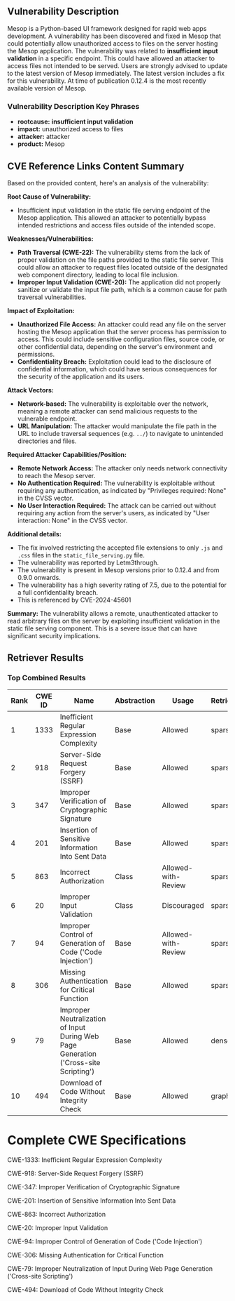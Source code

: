 ## Vulnerability Description
Mesop is a Python-based UI framework designed for rapid web apps development. A vulnerability has been discovered and fixed in Mesop that could potentially allow unauthorized access to files on the server hosting the Mesop application. The vulnerability was related to **insufficient input validation** in a specific endpoint. This could have allowed an attacker to access files not intended to be served. Users are strongly advised to update to the latest version of Mesop immediately. The latest version includes a fix for this vulnerability. At time of publication 0.12.4 is the most recently available version of Mesop.

### Vulnerability Description Key Phrases
- **rootcause:** **insufficient input validation**
- **impact:** unauthorized access to files
- **attacker:** attacker
- **product:** Mesop

## CVE Reference Links Content Summary
Based on the provided content, here's an analysis of the vulnerability:

**Root Cause of Vulnerability:**
- Insufficient input validation in the static file serving endpoint of the Mesop application. This allowed an attacker to potentially bypass intended restrictions and access files outside of the intended scope.

**Weaknesses/Vulnerabilities:**
- **Path Traversal (CWE-22):** The vulnerability stems from the lack of proper validation on the file paths provided to the static file server. This could allow an attacker to request files located outside of the designated web component directory, leading to local file inclusion.
- **Improper Input Validation (CWE-20):** The application did not properly sanitize or validate the input file path, which is a common cause for path traversal vulnerabilities.

**Impact of Exploitation:**
- **Unauthorized File Access:** An attacker could read any file on the server hosting the Mesop application that the server process has permission to access. This could include sensitive configuration files, source code, or other confidential data, depending on the server's environment and permissions.
- **Confidentiality Breach:** Exploitation could lead to the disclosure of confidential information, which could have serious consequences for the security of the application and its users.

**Attack Vectors:**
- **Network-based:** The vulnerability is exploitable over the network, meaning a remote attacker can send malicious requests to the vulnerable endpoint.
- **URL Manipulation:** The attacker would manipulate the file path in the URL to include traversal sequences (e.g. `../`) to navigate to unintended directories and files.

**Required Attacker Capabilities/Position:**
- **Remote Network Access:** The attacker only needs network connectivity to reach the Mesop server.
- **No Authentication Required:** The vulnerability is exploitable without requiring any authentication, as indicated by "Privileges required: None" in the CVSS vector.
- **No User Interaction Required:** The attack can be carried out without requiring any action from the server's users, as indicated by "User interaction: None" in the CVSS vector.

**Additional details:**
- The fix involved restricting the accepted file extensions to only `.js` and `.css` files in the `static_file_serving.py` file.
- The vulnerability was reported by Letm3through.
- The vulnerability is present in Mesop versions prior to 0.12.4 and from 0.9.0 onwards.
- The vulnerability has a high severity rating of 7.5, due to the potential for a full confidentiality breach.
- This is referenced by CVE-2024-45601

**Summary:**
The vulnerability allows a remote, unauthenticated attacker to read arbitrary files on the server by exploiting insufficient validation in the static file serving component. This is a severe issue that can have significant security implications.

## Retriever Results

### Top Combined Results

| Rank | CWE ID | Name | Abstraction | Usage  | Retrievers | Individual Scores |
|------|--------|------|-------------|-------|------------|-------------------|
| 1 | 1333 | Inefficient Regular Expression Complexity | Base | Allowed | sparse | 0.556 |
| 2 | 918 | Server-Side Request Forgery (SSRF) | Base | Allowed | sparse | 0.552 |
| 3 | 347 | Improper Verification of Cryptographic Signature | Base | Allowed | sparse | 0.552 |
| 4 | 201 | Insertion of Sensitive Information Into Sent Data | Base | Allowed | sparse | 0.551 |
| 5 | 863 | Incorrect Authorization | Class | Allowed-with-Review | sparse | 0.551 |
| 6 | 20 | Improper Input Validation | Class | Discouraged | sparse | 0.546 |
| 7 | 94 | Improper Control of Generation of Code ('Code Injection') | Base | Allowed-with-Review | sparse | 0.545 |
| 8 | 306 | Missing Authentication for Critical Function | Base | Allowed | sparse | 0.544 |
| 9 | 79 | Improper Neutralization of Input During Web Page Generation ('Cross-site Scripting') | Base | Allowed | dense | 0.504 |
| 10 | 494 | Download of Code Without Integrity Check | Base | Allowed | graph | 0.002 |



# Complete CWE Specifications

CWE-1333: Inefficient Regular Expression Complexity

CWE-918: Server-Side Request Forgery (SSRF)

CWE-347: Improper Verification of Cryptographic Signature

CWE-201: Insertion of Sensitive Information Into Sent Data

CWE-863: Incorrect Authorization

CWE-20: Improper Input Validation

CWE-94: Improper Control of Generation of Code ('Code Injection')

CWE-306: Missing Authentication for Critical Function

CWE-79: Improper Neutralization of Input During Web Page Generation ('Cross-site Scripting')

CWE-494: Download of Code Without Integrity Check